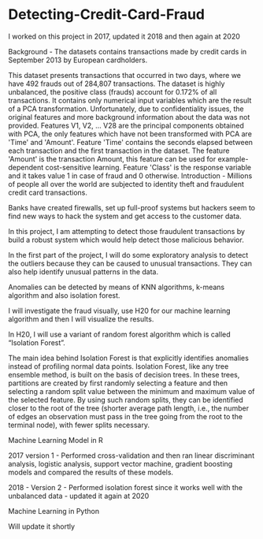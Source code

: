 # Detecting-Credit-Card-Fraud
I worked on this project in 2017, updated it 2018 and then again at 2020

Background - The datasets contains transactions made by credit cards in September 2013 by European cardholders.

This dataset presents transactions that occurred in two days, where we have 492 frauds out of 284,807 transactions. The dataset is highly unbalanced, the positive class (frauds) account for 0.172% of all transactions.
It contains only numerical input variables which are the result of a PCA transformation. Unfortunately, due to confidentiality issues, the original features and more background information about the data was not provided. Features V1, V2, … V28 are the principal components obtained with PCA, the only features which have not been transformed with PCA are 'Time' and 'Amount'. 
Feature 'Time' contains the seconds elapsed between each transaction and the first transaction in the dataset. The feature 'Amount' is the transaction Amount, this feature can be used for example-dependent cost-sensitive learning. Feature 'Class' is the response variable and it takes value 1 in case of fraud and 0 otherwise.
Introduction - Millions of people all over the world are subjected to identity theft and fraudulent credit card transactions. 

Banks have created firewalls, set up full-proof systems but hackers seem to find new ways to hack the system and get access to the customer data. 

In this project, I am attempting to detect those fraudulent transactions by build a robust system which would help detect those malicious behavior.

In the first part of the project, I will do some exploratory analysis to detect the outliers because they can be caused to unusual transactions. They can also help identify unusual patterns in the data. 

Anomalies can be detected by means of KNN algorithms, k-means algorithm and also isolation forest. 

I will investigate the fraud visually, use H20 for our machine learning algorithm and then I will visualize the results. 

In H20, I will use a variant of random forest algorithm which is called “Isolation Forest”.

The main idea behind Isolation Forest is that explicitly identifies anomalies instead of profiling normal data points. Isolation Forest, like any tree ensemble method, is built on the basis of decision trees. In these trees, partitions are created by first randomly selecting a feature and then selecting a random split value between the minimum and maximum value of the selected feature.
By using such random splits, they can be identified closer to the root of the tree (shorter average path length, i.e., the number of edges an observation must pass in the tree going from the root to the terminal node), with fewer splits necessary.

Machine Learning Model in R

2017 version 1 - Performed cross-validation and then ran linear discriminant analysis, logistic analysis, support vector machine, gradient boosting models and compared the results of these models.

2018 - Version 2 - Performed isolation forest since it works well with the unbalanced data - updated it again at 2020

Machine Learning in Python 

Will update it shortly

